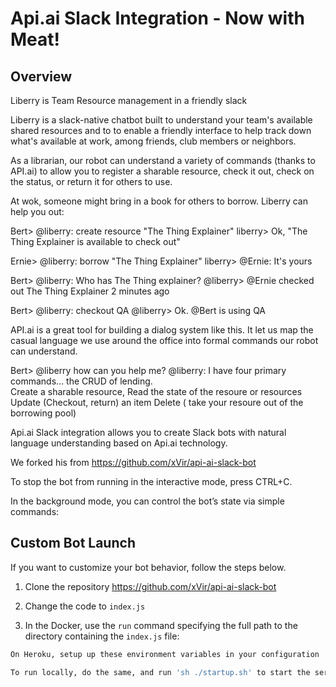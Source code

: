 ﻿# Api.ai Slack Integration - Now with Meat!

## Overview

Liberry is Team Resource management in a friendly slack

Liberry is a slack-native chatbot built to understand your team's available shared resources and to to enable
a friendly interface to help track down what's available at work, among friends, club members or neighbors.

As a librarian, our robot can understand a variety of commands (thanks to API.ai) to allow you to register a sharable
resource, check it out,  check on the status, or return it for others to use.

At wok, someone might bring in a book for others to borrow.   Liberry can help you out:

Bert>  @liberry:  create resource "The Thing Explainer"
liberry> Ok, "The Thing Explainer is available to check out"

Ernie> @liberry: borrow "The Thing Explainer"
liberry>  @Ernie:  It's yours

Bert> @liberry:  Who has The Thing explainer?
@liberry>  @Ernie checked out The Thing Explainer 2 minutes ago

Bert>  @liberry: checkout QA
@liberry>  Ok.  @Bert is using QA


API.ai is a great tool for building a dialog system like this.  It let us map the casual language we use around the office
 into formal commands our robot can understand.
 
Bert>  @liberry how can you help me?
@liberry:   I have four primary commands... the CRUD of lending.  
    Create a sharable resource,
    Read the state of the resoure or resources
    Update  (Checkout, return) an item
    Delete  ( take your resoure out of the borrowing pool)
    
    

Api.ai Slack integration allows you to create Slack bots with natural language understanding based on Api.ai technology.

We forked his from https://github.com/xVir/api-ai-slack-bot


To stop the bot from running in the interactive mode, press CTRL+C.

In the background mode, you can control the bot’s state via simple commands:

## Custom Bot Launch

If you want to customize your bot behavior, follow the steps below.

1. Clone the repository https://github.com/xVir/api-ai-slack-bot 

2. Change the code to `index.js`

3. In the Docker, use the `run` command specifying the full path to the directory containing the `index.js` file:

```sh
On Heroku, setup up these environment variables in your configuration

To run locally, do the same, and run 'sh ./startup.sh' to start the server.

